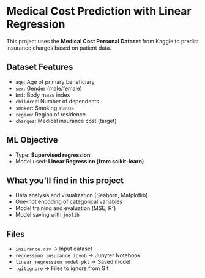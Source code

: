# Medical Cost Prediction with Linear Regression

This project uses the **Medical Cost Personal Dataset** from Kaggle to predict insurance charges based on patient data.

## Dataset Features

- `age`: Age of primary beneficiary
- `sex`: Gender (male/female)
- `bmi`: Body mass index
- `children`: Number of dependents
- `smoker`: Smoking status
- `region`: Region of residence
- `charges`: Medical insurance cost (target)

## ML Objective

- Type: **Supervised regression**
- Model used: **Linear Regression (from scikit-learn)**

## What you'll find in this project

- Data analysis and visualization (Seaborn, Matplotlib)
- One-hot encoding of categorical variables
- Model training and evaluation (MSE, R²)
- Model saving with `joblib`

## Files

- `insurance.csv` → Input dataset
- `regression_insurance.ipynb` → Jupyter Notebook
- `linear_regression_model.pkl` → Saved model
- `.gitignore` → Files to ignore from Git
